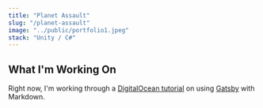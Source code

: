 ```yaml
---
title: "Planet Assault"
slug: "/planet-assault"
image: "../public/portfolio1.jpeg"
stack: "Unity / C#" 
---
```


## What I'm Working On

Right now, I'm working through a [DigitalOcean tutorial](https://www.digitalocean.com/community/tutorials) on using [Gatsby](https://www.gatsbyjs.com/) with Markdown.